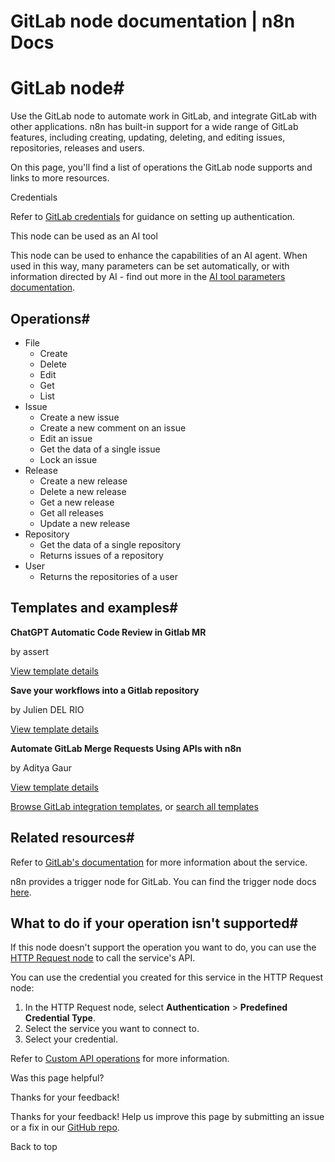 # GitLab node documentation | n8n Docs

[ ](https://github.com/n8n-io/n8n-docs/edit/main/docs/integrations/builtin/app-nodes/n8n-nodes-base.gitlab.md "Edit this page")

# GitLab node#

Use the GitLab node to automate work in GitLab, and integrate GitLab with other applications. n8n has built-in support for a wide range of GitLab features, including creating, updating, deleting, and editing issues, repositories, releases and users. 

On this page, you'll find a list of operations the GitLab node supports and links to more resources.

Credentials

Refer to [GitLab credentials](../../credentials/gitlab/) for guidance on setting up authentication. 

This node can be used as an AI tool

This node can be used to enhance the capabilities of an AI agent. When used in this way, many parameters can be set automatically, or with information directed by AI - find out more in the [AI tool parameters documentation](../../../../advanced-ai/examples/using-the-fromai-function/).

## Operations#

  * File
    * Create
    * Delete
    * Edit
    * Get
    * List
  * Issue
    * Create a new issue
    * Create a new comment on an issue
    * Edit an issue
    * Get the data of a single issue
    * Lock an issue
  * Release
    * Create a new release
    * Delete a new release
    * Get a new release
    * Get all releases
    * Update a new release
  * Repository
    * Get the data of a single repository
    * Returns issues of a repository
  * User
    * Returns the repositories of a user

## Templates and examples#

**ChatGPT Automatic Code Review in Gitlab MR**

by assert

[View template details](https://n8n.io/workflows/2167-chatgpt-automatic-code-review-in-gitlab-mr/)

**Save your workflows into a Gitlab repository**

by Julien DEL RIO

[View template details](https://n8n.io/workflows/2385-save-your-workflows-into-a-gitlab-repository/)

**Automate GitLab Merge Requests Using APIs with n8n**

by Aditya Gaur

[View template details](https://n8n.io/workflows/2858-automate-gitlab-merge-requests-using-apis-with-n8n/)

[Browse GitLab integration templates](https://n8n.io/integrations/gitlab/), or [search all templates](https://n8n.io/workflows/)

## Related resources#

Refer to [GitLab's documentation](https://docs.gitlab.com/ee/api/rest/) for more information about the service.

n8n provides a trigger node for GitLab. You can find the trigger node docs [here](../../trigger-nodes/n8n-nodes-base.gitlabtrigger/).

## What to do if your operation isn't supported#

If this node doesn't support the operation you want to do, you can use the [HTTP Request node](../../core-nodes/n8n-nodes-base.httprequest/) to call the service's API.

You can use the credential you created for this service in the HTTP Request node: 

  1. In the HTTP Request node, select **Authentication** > **Predefined Credential Type**.
  2. Select the service you want to connect to.
  3. Select your credential.

Refer to [Custom API operations](../../../custom-operations/) for more information.

Was this page helpful? 

Thanks for your feedback! 

Thanks for your feedback! Help us improve this page by submitting an issue or a fix in our [GitHub repo](https://github.com/n8n-io/n8n-docs). 

Back to top